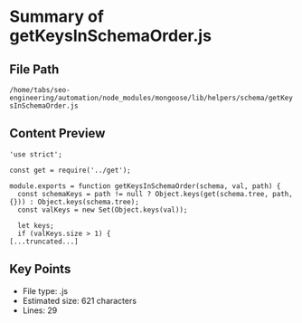 # Summary of getKeysInSchemaOrder.js
  
## File Path
`/home/tabs/seo-engineering/automation/node_modules/mongoose/lib/helpers/schema/getKeysInSchemaOrder.js`

## Content Preview
```
'use strict';

const get = require('../get');

module.exports = function getKeysInSchemaOrder(schema, val, path) {
  const schemaKeys = path != null ? Object.keys(get(schema.tree, path, {})) : Object.keys(schema.tree);
  const valKeys = new Set(Object.keys(val));

  let keys;
  if (valKeys.size > 1) {
[...truncated...]
```

## Key Points
- File type: .js
- Estimated size: 621 characters
- Lines: 29
